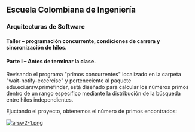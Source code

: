 ## Escuela Colombiana de Ingeniería
### Arquitecturas de Software

#### Taller – programación concurrente, condiciones de carrera y sincronización de hilos.

#### Parte I – Antes de terminar la clase.

Revisando el programa "primos concurrentes" localizado en la carpeta "wait-notify-excercise" y perteneciente al paquete edu.eci.arsw.primefinder, está diseñado para calcular los números primos dentro de un rango específico mediante la distribución de la búsqueda entre hilos independientes. 

Ejuctando el proyecto, obtenemos el número de primos encontrados:

[![arsw2-1.png](https://i.postimg.cc/s22wbbYW/arsw2-1.png)](https://postimg.cc/WdQGkWfp)
